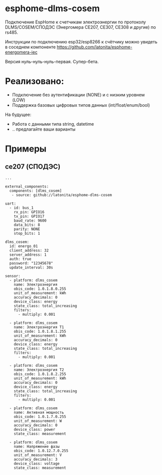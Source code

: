 # esphome-dlms-cosem
Подключение EspHome к счетчикам электроэнергии по протоколу DLMS/COSEM/СПОДЭС (Энергомера CE207, CE307, CE308 и другие) по rs485. 

Инструкции по подключению esp32/esp8266 к счётчику можно увидеть в соседнем компоненте https://github.com/latonita/esphome-energomera-iec

Версия нуль-нуль-нуль-первая. Супер-бета.

# Реализовано:
- Подключение без аутентификации (NONE) и с низким уровнем (LOW)
- Поддержка базовых цифровых типов данных (int/float/enum/bool)


На будущее:
- Работа с данными типа string, datetime
- .. предлагайте ваши варианты


# Примеры 

## ce207 (СПОДЭС)

```
...

external_components:
  components: [dlms_cosem]
   - source: github://latonita/esphome-dlms-cosem

uart:
  - id: bus_1
    rx_pin: GPIO16
    tx_pin: GPIO17
    baud_rate: 9600
    data_bits: 8
    parity: NONE
    stop_bits: 1 

dlms_cosem:
  id: energo_01
  client_address: 32
  server_address: 1
  auth: true
  password: "12345678"
  update_interval: 30s

sensor:
  - platform: dlms_cosem
    name: Электроэнергия
    obis_code: 1.0.1.8.0.255
    unit_of_measurement: kWh
    accuracy_decimals: 0
    device_class: energy
    state_class: total_increasing
    filters:
      - multiply: 0.001

  - platform: dlms_cosem
    name: Электроэнергия Т1
    obis_code: 1.0.1.8.1.255
    unit_of_measurement: kWh
    accuracy_decimals: 0
    device_class: energy
    state_class: total_increasing
    filters:
      - multiply: 0.001

  - platform: dlms_cosem
    name: Электроэнергия Т2
    obis_code: 1.0.1.8.2.255
    unit_of_measurement: kWh
    accuracy_decimals: 0
    device_class: energy
    state_class: total_increasing
    filters:
      - multiply: 0.001

  - platform: dlms_cosem
    name: Активная мощность
    obis_code: 1.0.1.7.0.255
    unit_of_measurement: W
    accuracy_decimals: 0
    device_class: power
    state_class: measurement

  - platform: dlms_cosem
    name: Напряжение фазы
    obis_code: 1.0.12.7.0.255
    unit_of_measurement: V
    accuracy_decimals: 3
    device_class: voltage
    state_class: measurement

```
